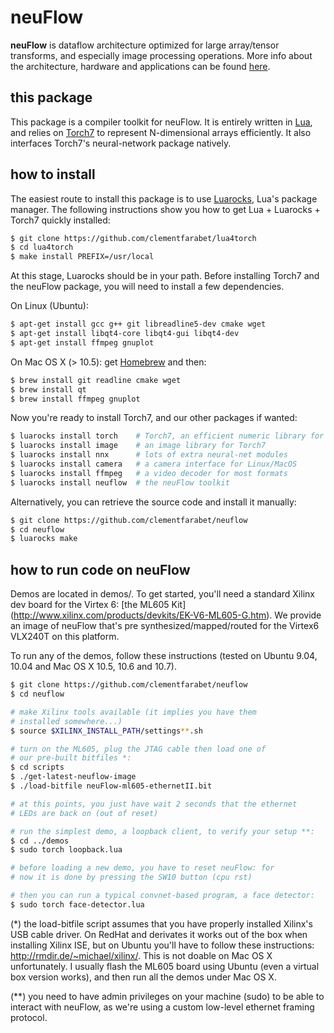 # neuFlow

**neuFlow** is dataflow architecture optimized for 
large array/tensor transforms, and especially image
processing operations.
More info about the architecture, 
hardware and applications can be found 
[here](http://www.neuflow.org).

## this package

This package is a compiler toolkit for neuFlow. It is 
entirely written in [Lua](http://www.lua.org/), and
relies on [Torch7](https://github.com/andresy/torch) to 
represent N-dimensional arrays efficiently. It also
interfaces Torch7's neural-network package natively.

## how to install

The easiest route to install this package is to use
[Luarocks](http://www.luarocks.org/), Lua's package
manager. 
The following instructions show you how to get
Lua + Luarocks + Torch7 quickly installed:

``` sh
$ git clone https://github.com/clementfarabet/lua4torch
$ cd lua4torch
$ make install PREFIX=/usr/local
```

At this stage, Luarocks should be in your path. Before
installing Torch7 and the neuFlow package, you will need
to install a few dependencies.

On Linux (Ubuntu):

``` sh
$ apt-get install gcc g++ git libreadline5-dev cmake wget
$ apt-get install libqt4-core libqt4-gui libqt4-dev
$ apt-get install ffmpeg gnuplot
```

On Mac OS X (> 10.5): get [Homebrew](http://mxcl.github.com/homebrew/)
and then:

``` sh
$ brew install git readline cmake wget
$ brew install qt
$ brew install ffmpeg gnuplot
```

Now you're ready to install Torch7, and our other packages if
wanted:

``` sh
$ luarocks install torch    # Torch7, an efficient numeric library for Lua
$ luarocks install image    # an image library for Torch7
$ luarocks install nnx      # lots of extra neural-net modules
$ luarocks install camera   # a camera interface for Linux/MacOS
$ luarocks install ffmpeg   # a video decoder for most formats
$ luarocks install neuflow  # the neuFlow toolkit
```

Alternatively, you can retrieve the source code and install it
manually:

``` sh
$ git clone https://github.com/clementfarabet/neuflow
$ cd neuflow
$ luarocks make
```

## how to run code on neuFlow

Demos are located in demos/. To get started, you'll need 
a standard Xilinx dev board for the Virtex 6: [the ML605 Kit]
(http://www.xilinx.com/products/devkits/EK-V6-ML605-G.htm).
We provide an image of neuFlow that's pre synthesized/mapped/routed 
for the Virtex6 VLX240T on this platform.

To run any of the demos, follow these instructions (tested on 
Ubuntu 9.04, 10.04 and Mac OS X 10.5, 10.6 and 10.7).

``` sh
$ git clone https://github.com/clementfarabet/neuflow
$ cd neuflow

# make Xilinx tools available (it implies you have them
# installed somewhere...)
$ source $XILINX_INSTALL_PATH/settings**.sh

# turn on the ML605, plug the JTAG cable then load one of
# our pre-built bitfiles *:
$ cd scripts
$ ./get-latest-neuflow-image
$ ./load-bitfile neuFlow-ml605-ethernetII.bit

# at this points, you just have wait 2 seconds that the ethernet
# LEDs are back on (out of reset)

# run the simplest demo, a loopback client, to verify your setup **:
$ cd ../demos
$ sudo torch loopback.lua

# before loading a new demo, you have to reset neuFlow: for
# now it is done by pressing the SW10 button (cpu rst)

# then you can run a typical convnet-based program, a face detector:
$ sudo torch face-detector.lua
```

(*) the load-bitfile script assumes that you have properly installed
Xilinx's USB cable driver. On RedHat and derivates it works out of 
the box when installing Xilinx ISE, but on Ubuntu you'll have to 
follow these instructions: http://rmdir.de/~michael/xilinx/. 
This is not doable on Mac OS X unfortunately. I usually flash the 
ML605 board using Ubuntu (even a virtual box version works), and then
run all the demos under Mac OS X.

(**) you need to have admin privileges on your machine (sudo)
to be able to interact with neuFlow, as we're using a custom
low-level ethernet framing protocol.
